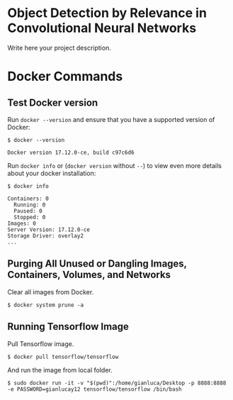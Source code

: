 # Object Detection by Relevance in Convolutional Neural Networks
Write here your project description.

# Docker Commands

## Test Docker version
Run `docker --version` and ensure that you have a supported version of Docker:
```
$ docker --version

Docker version 17.12.0-ce, build c97c6d6
```
Run `docker info` or (`docker version` without `--`) to view even more details about your docker installation:
```
$ docker info

Containers: 0
  Running: 0
  Paused: 0
  Stopped: 0
Images: 0
Server Version: 17.12.0-ce
Storage Driver: overlay2
...
```

## Purging All Unused or Dangling Images, Containers, Volumes, and Networks
Clear all images from Docker.
```
$ docker system prune -a
```

## Running Tensorflow Image
Pull Tensorflow image.
```
$ docker pull tensorflow/tensorflow
```
And run the image from local folder.
```
$ sudo docker run -it -v "$(pwd)":/home/gianluca/Desktop -p 8888:8888 -e PASSWORD=gianlucay12 tensorflow/tensorflow /bin/bash
```